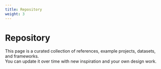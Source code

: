 ```yaml
---
title: Repository
weight: 3
---
```


# Repository

This page is a curated collection of references, example projects, datasets, and frameworks.  
You can update it over time with new inspiration and your own design work.
